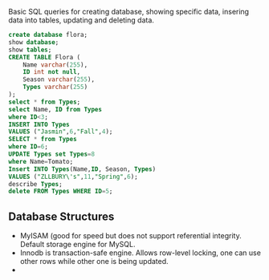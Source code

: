 Basic SQL queries for creating database, showing specific data, insering data into tables, updating and deleting data.
```sql
create database flora; 
show database;
show tables;
CREATE TABLE Flora (
    Name varchar(255),
    ID int not null,
    Season varchar(255),
    Types varchar(255)
);
select * from Types;
select Name, ID from Types 
where ID<3;
INSERT INTO Types 
VALUES ("Jasmin",6,"Fall",4);
SELECT * from Types 
where ID=6;
UPDATE Types set Types=8 
where Name=Tomato;
Insert INTO Types(Name,ID, Season, Types) 
VALUES ("ZLLBURY\'s",11,"Spring",6);
describe Types;
delete FROM Types WHERE ID=5;
```
## Database Structures
- MyISAM (good for speed but does not support referential integrity. Default storage engine for MySQL.
- Innodb is transaction-safe engine. Allows row-level locking, one can use other rows while other one is being updated.
- 
